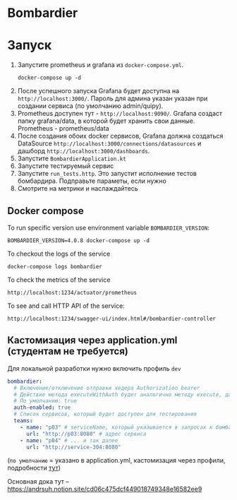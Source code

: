 # Bombardier

# Запуск
1. Запустите prometheus и grafana из `docker-compose.yml`.
    ```shell
    docker-compose up -d
    ```
2. После успешного запуска Grafana будет доступна на `http://localhost:3000/`. Пароль для админа указан указан при создании сервиса (по умолчанию admin/quipy). 
3. Prometheus доступен тут - `http://localhost:9090/`. Grafana создаст папку grafana/data, в которой будет хранить свои данные. Prometheus - prometheus/data
3. После создания обоих docker сервисов, Grafana должна создаться DataSource `http://localhost:3000/connections/datasources` и дашборд `http://localhost:3000/dashboards`.
4. Запустите `BombardierApplication.kt`
5. Запустите тестируемый сервис
6. Запустите `run_tests.http`. Это запустит исполнение тестов бомбардира. Подправьте параметы, если нужно
7. Смотрите на метрики и наслаждайтесь

## Docker compose

To run specific version use environment variable `BOMBARDIER_VERSION`:
```shell
BOMBARDIER_VERSION=4.0.8 docker-compose up -d
```
To checkout the logs of the service
```shell
docker-compose logs bombardier
```
To check the metrics of the service
```http request
http://localhost:1234/actuator/prometheus
```

To see and call HTTP API of the service:
```http request
http://localhost:1234/swagger-ui/index.html#/bombardier-controller
```


## Кастомизация через application.yml (студентам не требуется)
Для локальной разработки нужно включить профиль `dev`
```yaml
bombardier:
  # Включение/отключение отправки хедера Authorization bearer
  # Действие метода executeWithAuth будет аналогично методу execute, даже если в первый передать токен
  # По умолчанию: true
  auth-enabled: true
  # Список сервисов, который будет доступен для тестирования
  teams:
    - name: "p03" # serviceName, который указывается в запросах к бомбардьеру
      url: "http://p03:8080" # адрес сервиса
    - name: "p04" # ... и так далее
      url: "http://service-304:8080"
```
(`по умолчанию` = указано в application.yml, кастомизация через профили, подробности [тут](https://www.baeldung.com/spring-profiles))

Основная дока тут – https://andrsuh.notion.site/cd06c475dcf449018749348e16582ee9
